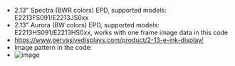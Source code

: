 * 2.13" Spectra (BWR colors) EPD, supported models: E2213FS091/E2213JS0xx
* 2.13" Aurora (BW colors) EPD, supported models: E2213HS091/E2213HS0xx, works with one frame image data in this code
* https://www.pervasivedisplays.com/product/2-13-e-ink-display/
* Image pattern in the code:
* ![image](https://github.com/Hardy-PDi/ePaper_PervasiveDisplays/blob/master/2.13_BWR/2.13_BWR.bmp)
